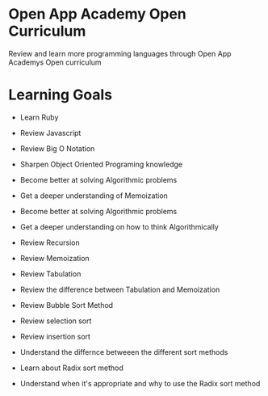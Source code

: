 # Open App Academy Open Curriculum
Review and learn more programming languages through 
Open App Academys Open curriculum

# Learning Goals
* Learn Ruby
* Review Javascript

* Review Big O Notation
* Sharpen Object Oriented Programing knowledge
* Become better at solving Algorithmic problems
* Get a deeper understanding of Memoization

* Become better at solving Algorithmic problems
* Get a deeper understanding on how to think Algorithmically 
* Review Recursion
* Review Memoization
* Review Tabulation
* Review the difference between Tabulation and Memoization
* Review Bubble Sort Method
* Review selection sort 
* Review insertion sort
* Understand the differnce betweeen the different sort methods
* Learn about Radix sort method
* Understand when it's appropriate and why to use the Radix sort method


